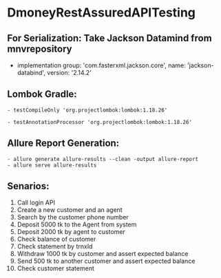 # DmoneyRestAssuredAPITesting

## For Serialization: Take Jackson Datamind from mnvrepository
- implementation group: 'com.fasterxml.jackson.core', name: 'jackson-databind', version: '2.14.2'

## Lombok Gradle: 
	- testCompileOnly 'org.projectlombok:lombok:1.18.26'
	       
	- testAnnotationProcessor 'org.projectlombok:lombok:1.18.26'

## Allure Report Generation: 
	- allure generate allure-results --clean -output allure-report
	- allure serve allure-results
  
  
## Senarios: 
1. Call login API
2. Create  a new customer and an agent
3. Search by the customer phone number
4. Deposit 5000 tk to the Agent from system
5. Deposit 2000 tk by agent to customer 
6. Check balance of customer
7. Check statement by trnxId 
8. Withdraw 1000 tk by customer and assert expected balance
9. Send 500 tk to another customer and assert expected balance
10. Check customer statement
